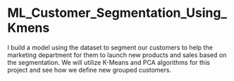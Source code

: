 # ML_Customer_Segmentation_Using_Kmens
I build a model using the dataset to segment our customers to help the marketing department for them to launch new products and sales based on the segmentation. We will utilize K-Means and PCA algorithms for this project and see how we define new grouped customers.
